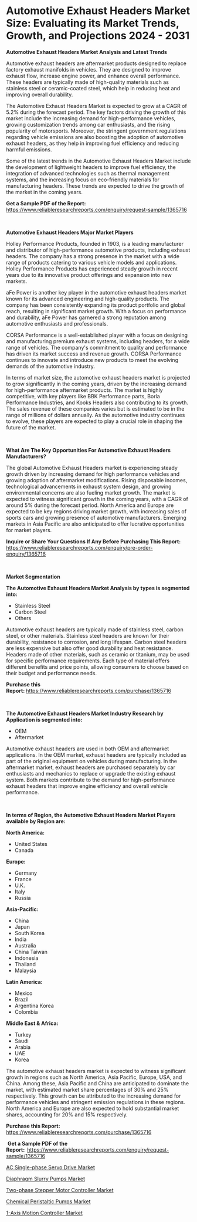 <p><h1>Automotive Exhaust Headers Market Size: Evaluating its Market Trends, Growth, and Projections 2024 - 2031</h1></p><p><strong>Automotive Exhaust Headers Market Analysis and Latest Trends</strong></p>
<p><p>Automotive exhaust headers are aftermarket products designed to replace factory exhaust manifolds in vehicles. They are designed to improve exhaust flow, increase engine power, and enhance overall performance. These headers are typically made of high-quality materials such as stainless steel or ceramic-coated steel, which help in reducing heat and improving overall durability.</p><p>The Automotive Exhaust Headers Market is expected to grow at a CAGR of 5.2% during the forecast period. The key factors driving the growth of this market include the increasing demand for high-performance vehicles, growing customization trends among car enthusiasts, and the rising popularity of motorsports. Moreover, the stringent government regulations regarding vehicle emissions are also boosting the adoption of automotive exhaust headers, as they help in improving fuel efficiency and reducing harmful emissions.</p><p>Some of the latest trends in the Automotive Exhaust Headers Market include the development of lightweight headers to improve fuel efficiency, the integration of advanced technologies such as thermal management systems, and the increasing focus on eco-friendly materials for manufacturing headers. These trends are expected to drive the growth of the market in the coming years.</p></p>
<p><strong>Get a Sample PDF of the Report:&nbsp;</strong> <a href="https://www.reliableresearchreports.com/enquiry/request-sample/1365716">https://www.reliableresearchreports.com/enquiry/request-sample/1365716</a></p>
<p>&nbsp;</p>
<p><strong>Automotive Exhaust Headers Major Market Players</strong></p>
<p><p>Holley Performance Products, founded in 1903, is a leading manufacturer and distributor of high-performance automotive products, including exhaust headers. The company has a strong presence in the market with a wide range of products catering to various vehicle models and applications. Holley Performance Products has experienced steady growth in recent years due to its innovative product offerings and expansion into new markets.</p><p>aFe Power is another key player in the automotive exhaust headers market known for its advanced engineering and high-quality products. The company has been consistently expanding its product portfolio and global reach, resulting in significant market growth. With a focus on performance and durability, aFe Power has garnered a strong reputation among automotive enthusiasts and professionals.</p><p>CORSA Performance is a well-established player with a focus on designing and manufacturing premium exhaust systems, including headers, for a wide range of vehicles. The company's commitment to quality and performance has driven its market success and revenue growth. CORSA Performance continues to innovate and introduce new products to meet the evolving demands of the automotive industry.</p><p>In terms of market size, the automotive exhaust headers market is projected to grow significantly in the coming years, driven by the increasing demand for high-performance aftermarket products. The market is highly competitive, with key players like BBK Performance parts, Borla Performance Industries, and Kooks Headers also contributing to its growth. The sales revenue of these companies varies but is estimated to be in the range of millions of dollars annually. As the automotive industry continues to evolve, these players are expected to play a crucial role in shaping the future of the market.</p></p>
<p>&nbsp;</p>
<p><strong>What Are The Key Opportunities For Automotive Exhaust Headers Manufacturers?</strong></p>
<p><p>The global Automotive Exhaust Headers market is experiencing steady growth driven by increasing demand for high performance vehicles and growing adoption of aftermarket modifications. Rising disposable incomes, technological advancements in exhaust system design, and growing environmental concerns are also fueling market growth. The market is expected to witness significant growth in the coming years, with a CAGR of around 5% during the forecast period. North America and Europe are expected to be key regions driving market growth, with increasing sales of sports cars and growing presence of automotive manufacturers. Emerging markets in Asia Pacific are also anticipated to offer lucrative opportunities for market players.</p></p>
<p><strong>Inquire or Share Your Questions If Any Before Purchasing This Report:</strong> <a href="https://www.reliableresearchreports.com/enquiry/pre-order-enquiry/1365716">https://www.reliableresearchreports.com/enquiry/pre-order-enquiry/1365716</a></p>
<p>&nbsp;</p>
<p><strong>Market Segmentation</strong></p>
<p><strong>The Automotive Exhaust Headers Market Analysis by types is segmented into:</strong></p>
<p><ul><li>Stainless Steel</li><li>Carbon Steel</li><li>Others</li></ul></p>
<p><p>Automotive exhaust headers are typically made of stainless steel, carbon steel, or other materials. Stainless steel headers are known for their durability, resistance to corrosion, and long lifespan. Carbon steel headers are less expensive but also offer good durability and heat resistance. Headers made of other materials, such as ceramic or titanium, may be used for specific performance requirements. Each type of material offers different benefits and price points, allowing consumers to choose based on their budget and performance needs.</p></p>
<p><strong>Purchase this Report:&nbsp;</strong><a href="https://www.reliableresearchreports.com/purchase/1365716">https://www.reliableresearchreports.com/purchase/1365716</a></p>
<p>&nbsp;</p>
<p><strong>The Automotive Exhaust Headers Market Industry Research by Application is segmented into:</strong></p>
<p><ul><li>OEM</li><li>Aftermarket</li></ul></p>
<p><p>Automotive exhaust headers are used in both OEM and aftermarket applications. In the OEM market, exhaust headers are typically included as part of the original equipment on vehicles during manufacturing. In the aftermarket market, exhaust headers are purchased separately by car enthusiasts and mechanics to replace or upgrade the existing exhaust system. Both markets contribute to the demand for high-performance exhaust headers that improve engine efficiency and overall vehicle performance.</p></p>
<p>&nbsp;</p>
<p><strong>In terms of Region, the Automotive Exhaust Headers Market Players available by Region are:</strong></p>
<p>
    <p> <strong> North America: </strong>
        <ul>
            <li>United States</li>
            <li>Canada</li>
        </ul>
        </p> 
    <p> <strong> Europe: </strong>
        <ul>
            <li>Germany</li>
            <li>France</li>
            <li>U.K.</li>
            <li>Italy</li>
            <li>Russia</li>
        </ul>
        </p> 
    <p> <strong> Asia-Pacific: </strong>
        <ul>
            <li>China</li>
            <li>Japan</li>
            <li>South Korea</li>
            <li>India</li>
            <li>Australia</li>
            <li>China Taiwan</li>
            <li>Indonesia</li>
            <li>Thailand</li>
            <li>Malaysia</li>
        </ul>
        </p> 
    <p> <strong> Latin America: </strong>
        <ul>
            <li>Mexico</li>
            <li>Brazil</li>
            <li>Argentina Korea</li>
            <li>Colombia</li>
        </ul>
        </p> 
    <p> <strong> Middle East & Africa: </strong>
        <ul>
            <li>Turkey</li>
            <li>Saudi</li>
            <li>Arabia</li>
            <li>UAE</li>
            <li>Korea</li>
        </ul>
    </p>
    </p>
<p><p>The automotive exhaust headers market is expected to witness significant growth in regions such as North America, Asia Pacific, Europe, USA, and China. Among these, Asia Pacific and China are anticipated to dominate the market, with estimated market share percentages of 30% and 25% respectively. This growth can be attributed to the increasing demand for performance vehicles and stringent emission regulations in these regions. North America and Europe are also expected to hold substantial market shares, accounting for 20% and 15% respectively.</p></p>
<p><strong>Purchase this Report: </strong><a href="https://www.reliableresearchreports.com/purchase/1365716">https://www.reliableresearchreports.com/purchase/1365716</a></p>
<p>&nbsp;<strong>Get a Sample PDF of the Report:&nbsp;&nbsp;</strong><a href="https://www.reliableresearchreports.com/enquiry/request-sample/1365716">https://www.reliableresearchreports.com/enquiry/request-sample/1365716</a></p>
<p><strong></strong></p>
<p><p><a href="https://medium.com/@tedbernhard/decoding-ac-single-phase-servo-drive-market-metrics-market-share-trends-and-growth-patterns-8cdf1c1a0be7">AC Single-phase Servo Drive Market</a></p><p><a href="https://medium.com/p/cfa8eff4658a/edit">Diaphragm Slurry Pumps Market</a></p><p><a href="https://medium.com/p/b563dc2ccad4/edit">Two-phase Stepper Motor Controller Market</a></p><p><a href="https://medium.com/p/bece9f036b7a/edit">Chemical Peristaltic Pumps Market</a></p><p><a href="https://medium.com/@tedbernhard/1-axis-motion-controller-market-size-market-outlook-and-market-forecast-2024-to-2031-69fa3431134e">1-Axis Motion Controller Market</a></p></p>